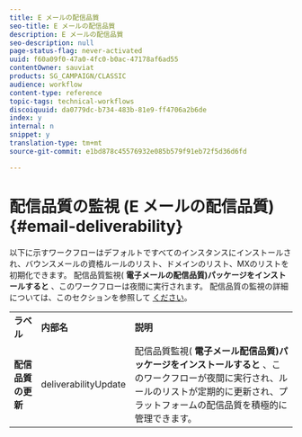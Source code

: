 ```yaml
---
title: E メールの配信品質
seo-title: E メールの配信品質
description: E メールの配信品質
seo-description: null
page-status-flag: never-activated
uuid: f60a09f0-47a0-4fc0-b0ac-47178af6ad55
contentOwner: sauviat
products: SG_CAMPAIGN/CLASSIC
audience: workflow
content-type: reference
topic-tags: technical-workflows
discoiquuid: da0779dc-b734-483b-81e9-ff4706a2b6de
index: y
internal: n
snippet: y
translation-type: tm+mt
source-git-commit: e1bd878c45576932e085b579f91eb72f5d36d6fd

---
```



# 配信品質の監視 (E メールの配信品質){#email-deliverability}

以下に示すワークフローはデフォルトですべてのインスタンスにインストールされ、バウンスメールの資格ルールのリスト、ドメインのリスト、MXのリストを初期化できます。 配信品質監視( **電子メールの配信品質)パッケージをインストールすると** 、このワークフローは夜間に実行されます。 配信品質の監視の詳細については、このセクションを参照して [ください](../../delivery/using/about-deliverability.md)。

<table> 
 <tbody> 
  <tr> 
   <td> <strong>ラベル</strong><br /> </td> 
   <td> <strong>内部名</strong><br /> </td> 
   <td> <strong>説明</strong><br /> </td> 
  </tr> 
  <tr> 
   <td> <strong>配信品質の更新</strong><br /> </td> 
   <td> <span class="uicontrol">deliverabilityUpdate</span><br /> </td> 
   <td>  配信品質監視( <strong>電子メール配信品質)パッケージをインストールすると</strong> 、このワークフローが夜間に実行され、ルールのリストが定期的に更新され、プラットフォームの配信品質を積極的に管理できます。<br /> </td> 
  </tr> 
 </tbody> 
</table>

